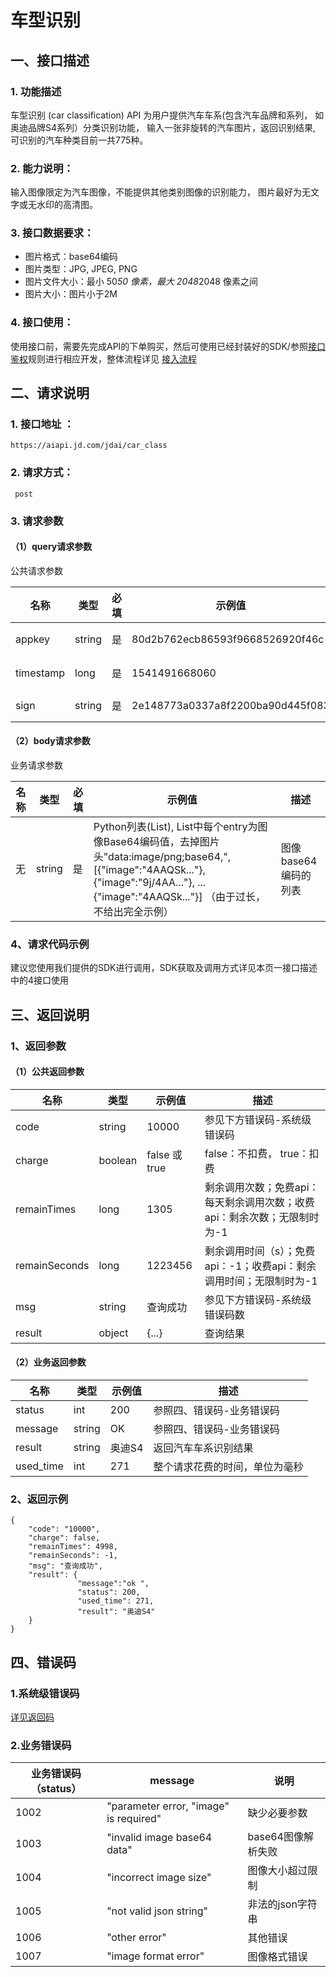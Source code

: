 # 车型识别

## 一、接口描述

### 1. 功能描述

车型识别 (car classification) API 为用户提供汽车车系(包含汽车品牌和系列， 如奥迪品牌S4系列）分类识别功能， 输入一张非旋转的汽车图片，返回识别结果, 可识别的汽车种类目前一共775种。

### 2. 能力说明：

输入图像限定为汽车图像，不能提供其他类别图像的识别能力， 图片最好为无文字或无水印的高清图。

### 3. 接口数据要求：

- 图片格式：base64编码
- 图片类型：JPG, JPEG, PNG
- 图片文件大小：最小 50*50 像素，最大 2048*2048 像素之间
- 图片大小：图片小于2M

### 4. 接口使用：

使用接口前，需要先完成API的下单购买，然后可使用已经封装好的SDK/参照[接口鉴权](https://aidoc.jd.com/user/auth.html)规则进行相应开发，整体流程详见 [接入流程](https://aidoc.jd.com/user/flow.html)

## 二、请求说明

### 1. 接口地址 ：

```
https://aiapi.jd.com/jdai/car_class
```

### 2. 请求方式：

```
 post
```

### 3. 请求参数

#### （1）query请求参数

公共请求参数

| 名称      | 类型   | 必填 | 示例值                           | 描述                                           |
| --------- | ------ | ---- | -------------------------------- | ---------------------------------------------- |
| appkey    | string | 是   | 80d2b762ecb86593f9668526920f46c  | 您的appkey，可在买家中心控制台中获             |
| timestamp | long   | 是   | 1541491668060                    | 请求的时间戳，精确到毫秒，timestamp有效期5分钟 |
| sign      | string | 是   | 2e148773a0337a8f2200ba90d445f083 | 签名，根据规则MD5(sectetkey+timestamp)         |

#### （2）body请求参数

业务请求参数

| 名称 | 类型   | 必填 | 示例值                                                       | 描述                 |
| ---- | ------ | ---- | ------------------------------------------------------------ | -------------------- |
| 无   | string | 是   | Python列表(List), List中每个entry为图像Base64编码值，去掉图片头"data:image/png;base64,", [{"image":"4AAQSk..."}, {"image":"9j/4AA..."}, ...{"image":"4AAQSk..."}] （由于过长，不给出完全示例） | 图像base64编码的列表 |

### 4、请求代码示例

建议您使用我们提供的SDK进行调用，SDK获取及调用方式详见本页一接口描述中的4接口使用

## 三、返回说明

### 1、返回参数

#### （1）公共返回参数

| 名称          | 类型    | 示例值        | 描述                                                         |
| ------------- | ------- | ------------- | ------------------------------------------------------------ |
| code          | string  | 10000         | 参见下方错误码-系统级错误码                                  |
| charge        | boolean | false 或 true | false：不扣费， true：扣费                                   |
| remainTimes   | long    | 1305          | 剩余调用次数；免费api：每天剩余调用次数；收费api：剩余次数；无限制时为-1 |
| remainSeconds | long    | 1223456       | 剩余调用时间（s）；免费api：-1；收费api：剩余调用时间；无限制时为-1 |
| msg           | string  | 查询成功      | 参见下方错误码-系统级错误码数                                |
| result        | object  | {...}         | 查询结果                                                     |

#### （2）业务返回参数

| 名称      | 类型   | 示例值 | 描述                           |
| --------- | ------ | ------ | ------------------------------ |
| status    | int    | 200    | 参照四、错误码-业务错误码      |
| message   | string | OK     | 参照四、错误码-业务错误码      |
| result    | string | 奥迪S4 | 返回汽车车系识别结果           |
| used_time | int    | 271    | 整个请求花费的时间，单位为毫秒 |

### 2、返回示例

```
{
    "code": "10000",
    "charge": false,
    "remainTimes": 4998,
    "remainSeconds": -1,
    "msg": "查询成功",
    "result": {
               "message":"ok ",
               "status": 200,
               "used_time": 271,
               "result": "奥迪S4"
    }
}
```

## 四、错误码

### 1.系统级错误码

[详见返回码](https://aidoc.jd.com/user/returncode.html)

### 2.业务错误码

| 业务错误码（status） | message                                  | 说明               |
| -------------------- | ---------------------------------------- | ------------------ |
| 1002                 | "parameter error, \"image\" is required" | 缺少必要参数       |
| 1003                 | "invalid image base64 data"              | base64图像解析失败 |
| 1004                 | "incorrect image size"                   | 图像大小超过限制   |
| 1005                 | "not valid json string"                  | 非法的json字符串   |
| 1006                 | "other error"                            | 其他错误           |
| 1007                 | "image format error"                     | 图像格式错误       |